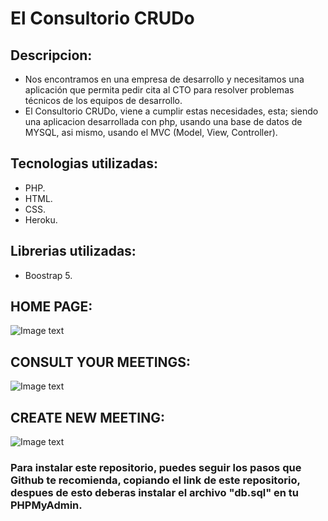 # El Consultorio CRUDo

## Descripcion: 
- Nos encontramos en una empresa de desarrollo y necesitamos una aplicación que permita pedir cita al CTO para resolver problemas técnicos de los equipos de desarrollo.
- El Consultorio CRUDo, viene a cumplir estas necesidades, esta; siendo una aplicacion desarrollada con php, usando una base de datos de MYSQL, asi mismo, usando el MVC (Model, View, Controller).


## Tecnologias utilizadas:
- PHP.
- HTML.
- CSS. 
- Heroku.

## Librerias utilizadas: 
- Boostrap 5.

## HOME PAGE:
![Image text](https://gyazo.com/832e767685f4d40d1d24a6e6a8d50872)

## CONSULT YOUR MEETINGS:
![Image text](https://gyazo.com/d5b084b513b3c28c9feb3a45a8f80158)

## CREATE NEW MEETING:
![Image text](https://gyazo.com/84cb7664c50899fc3ac51139a1d6e0d0)

### Para instalar este repositorio, puedes seguir los pasos que Github te recomienda, copiando el link de este repositorio, despues de esto deberas instalar el archivo "db.sql" en tu PHPMyAdmin.